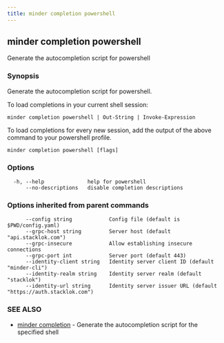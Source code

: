```yaml
---
title: minder completion powershell
---
```

## minder completion powershell

Generate the autocompletion script for powershell

### Synopsis

Generate the autocompletion script for powershell.

To load completions in your current shell session:

	minder completion powershell | Out-String | Invoke-Expression

To load completions for every new session, add the output of the above command
to your powershell profile.


```
minder completion powershell [flags]
```

### Options

```
  -h, --help              help for powershell
      --no-descriptions   disable completion descriptions
```

### Options inherited from parent commands

```
      --config string            Config file (default is $PWD/config.yaml)
      --grpc-host string         Server host (default "api.stacklok.com")
      --grpc-insecure            Allow establishing insecure connections
      --grpc-port int            Server port (default 443)
      --identity-client string   Identity server client ID (default "minder-cli")
      --identity-realm string    Identity server realm (default "stacklok")
      --identity-url string      Identity server issuer URL (default "https://auth.stacklok.com")
```

### SEE ALSO

* [minder completion](minder_completion.md)	 - Generate the autocompletion script for the specified shell

